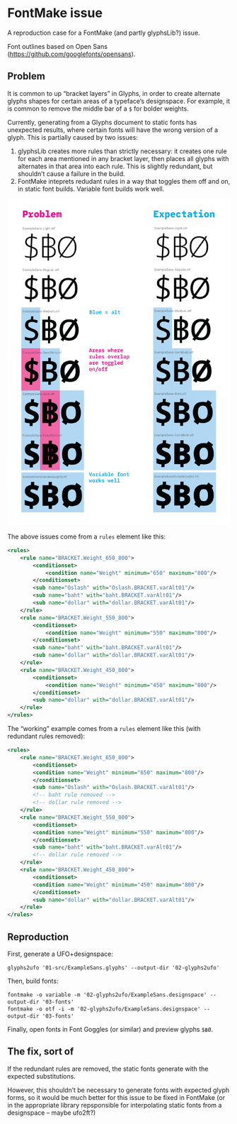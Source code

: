 # FontMake issue

A reproduction case for a FontMake (and partly glyphsLib?) issue.

Font outlines based on Open Sans (https://github.com/googlefonts/opensans).

## Problem

It is common to up “bracket layers” in Glyphs, in order to create alternate glyphs shapes for certain areas of a typeface’s designspace. For example, it is common to remove the middle bar of a `$` for bolder weights.

Currently, generating from a Glyphs document to static fonts has unexpected results, where certain fonts will have the wrong version of a glyph. This is partially caused by two issues:

1. glyphsLib creates more rules than strictly necessary: it creates one rule for each area mentioned in any bracket layer, then places all glyphs with alternates in that area into each rule. This is slightly redundant, but shouldn’t cause a failure in the build. 
2. FontMake inteprets redudant rules in a way that toggles them off and on, in static font builds. Variable font builds work well.

![diagram of the problem](img/test-fontmake-rules-overlap-diagram.png)

The above issues come from a `rules` element like this:

```xml
<rules>
    <rule name="BRACKET.Weight_650_800">
        <conditionset>
            <condition name="Weight" minimum="650" maximum="800"/>
        </conditionset>
        <sub name="Oslash" with="Oslash.BRACKET.varAlt01"/>
        <sub name="baht" with="baht.BRACKET.varAlt01"/>
        <sub name="dollar" with="dollar.BRACKET.varAlt01"/>
    </rule>
    <rule name="BRACKET.Weight_550_800">
        <conditionset>
            <condition name="Weight" minimum="550" maximum="800"/>
        </conditionset>
        <sub name="baht" with="baht.BRACKET.varAlt01"/>
        <sub name="dollar" with="dollar.BRACKET.varAlt01"/>
    </rule>
    <rule name="BRACKET.Weight_450_800">
        <conditionset>
            <condition name="Weight" minimum="450" maximum="800"/>
        </conditionset>
        <sub name="dollar" with="dollar.BRACKET.varAlt01"/>
    </rule>
</rules>
```

The “working” example comes from a `rules` element like this (with redundant rules removed):

```xml
<rules>
    <rule name="BRACKET.Weight_650_800">
        <conditionset>
        <condition name="Weight" minimum="650" maximum="800"/>
        </conditionset>
        <sub name="Oslash" with="Oslash.BRACKET.varAlt01"/>
        <!-- baht rule removed -->
        <!-- dollar rule removed -->
    </rule>
    <rule name="BRACKET.Weight_550_800">
        <conditionset>
        <condition name="Weight" minimum="550" maximum="800"/>
        </conditionset>
        <sub name="baht" with="baht.BRACKET.varAlt01"/>
        <!-- dollar rule removed -->
    </rule>
    <rule name="BRACKET.Weight_450_800">
        <conditionset>
        <condition name="Weight" minimum="450" maximum="800"/>
        </conditionset>
        <sub name="dollar" with="dollar.BRACKET.varAlt01"/>
    </rule>
</rules>
```


## Reproduction

First, generate a UFO+designspace:

```
glyphs2ufo '01-src/ExampleSans.glyphs' --output-dir '02-glyphs2ufo'
```

Then, build fonts:

```
fontmake -o variable -m '02-glyphs2ufo/ExampleSans.designspace' --output-dir '03-fonts'
fontmake -o otf -i -m '02-glyphs2ufo/ExampleSans.designspace' --output-dir '03-fonts'
```

Finally, open fonts in Font Goggles (or similar) and preview glyphs `$฿Ø`.

## The fix, sort of

If the redundant rules are removed, the static fonts generate with the expected substitutions.

However, this shouldn’t be necessary to generate fonts with expected glyph forms, so it would be much better for this issue to be fixed in FontMake (or in the appropriate library repsponsible for interpolating static fonts from a designspace – maybe ufo2ft?)
